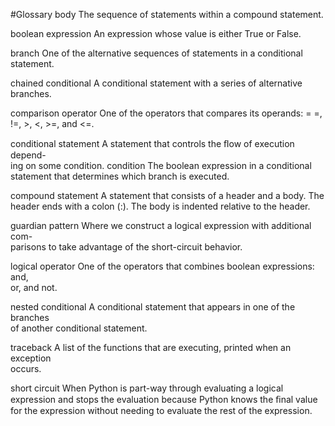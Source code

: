 #Glossary
body The sequence of statements within a compound statement.  

boolean expression An expression whose value is either True or False.  

branch One of the alternative sequences of statements in a conditional statement.

chained conditional A conditional statement with a series of alternative  
branches.  

comparison operator One of the operators that compares its operands: = =, !=,  >, <, >=, and <=.  

conditional statement A statement that controls the ﬂow of execution depend-  
ing on some condition.  condition The boolean expression in a conditional statement that determines  which branch is executed.  

compound statement A statement that consists of a header and a body. The  
header ends with a colon (:). The body is indented relative to the header.  

guardian pattern Where we construct a logical expression with additional com-  
parisons to take advantage of the short-circuit behavior.  

logical operator One of the operators that combines boolean expressions: and,  
or, and not.  

nested conditional A conditional statement that appears in one of the branches  
of another conditional statement.  

traceback A list of the functions that are executing, printed when an exception  
occurs.  

short circuit When Python is part-way through evaluating a logical expression  and stops the evaluation because Python knows the ﬁnal value for the expression without needing to evaluate the rest of the expression.